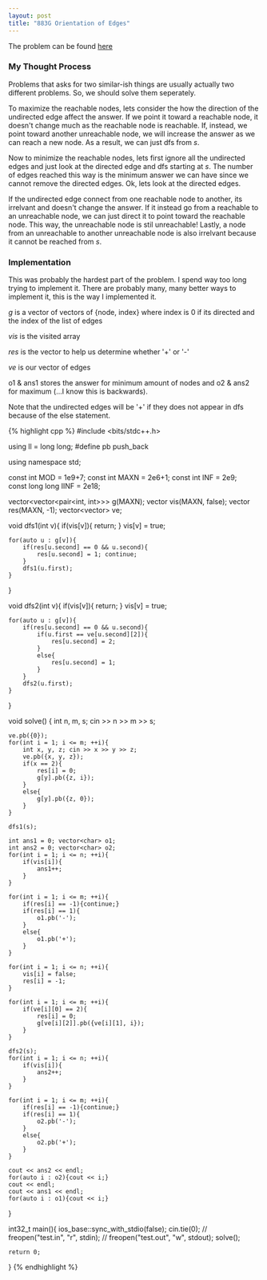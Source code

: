 ```yaml
---
layout: post
title: "883G Orientation of Edges"
---
```

The problem can be found [here](https://codeforces.com/contest/883/problem/G)

### My Thought Process 
Problems that asks for two similar-ish things are usually actually two different problems. So, we should solve them seperately. 

To maximize the reachable nodes, lets consider the how the direction of the undirected edge affect the answer. If we point it toward a reachable node, it doesn't change much as the reachable node is reachable. If, instead, we point toward another unreachable node, we will increase the answer as we can reach a new node. As a result, we can just dfs from $s$.

Now to minimize the reachable nodes, lets first ignore all the undirected edges and just look at the directed edge and dfs starting at $s$. The number of edges reached this way is the minimum answer we can have since we cannot remove the directed edges. Ok, lets look at the directed edges.

If the undirected edge connect from one reachable node to another, its irrelvant and doesn't change the answer. If it instead go from a reachable to an unreachable node, we can just direct it to point toward the reachable node. This way, the unreachable node is stil unreachable! Lastly, a node from an unreachable to another unreachable node is also irrelvant because it cannot be reached from $s$.

### Implementation  
This was probably the hardest part of the problem. I spend way too long trying to implement it. There are probably many, many better ways to implement it, this is the way I implemented it.

$g$ is a vector of vectors of {node, index} where index is 0 if its directed and the index of the list of edges

$vis$ is the visited array

$res$ is the vector to help us determine whether '+' or '-' 

$ve$ is our vector of edges

o1 & ans1 stores the answer for minimum amount of nodes and o2 & ans2 for maximum (...I know this is backwards).

Note that the undirected edges will be '+' if they does not appear in dfs because of the else statement. 

{% highlight cpp %}
#include <bits/stdc++.h>

using ll = long long;
#define pb push_back

using namespace std;

const int MOD = 1e9+7;
const int MAXN = 2e6+1;
const int INF = 2e9;    
const long long IINF = 2e18;

vector<vector<pair<int, int>>> g(MAXN);
vector<bool> vis(MAXN, false);
vector<int> res(MAXN, -1);
vector<vector<int>> ve;

void dfs1(int v){
    if(vis[v]){
        return;
    }
    vis[v] = true;

    for(auto u : g[v]){
        if(res[u.second] == 0 && u.second){
            res[u.second] = 1; continue;
        }
        dfs1(u.first);
    }
}

void dfs2(int v){
    if(vis[v]){
        return;
    }
    vis[v] = true;

    for(auto u : g[v]){
        if(res[u.second] == 0 && u.second){
            if(u.first == ve[u.second][2]){
                res[u.second] = 2;
            }
            else{
                res[u.second] = 1;
            }
        }
        dfs2(u.first);
    }
}

void solve() { 
    int n, m, s;
    cin >> n >> m >> s;

    ve.pb({0});
    for(int i = 1; i <= m; ++i){
        int x, y, z; cin >> x >> y >> z;
        ve.pb({x, y, z});
        if(x == 2){
            res[i] = 0;
            g[y].pb({z, i});
        }
        else{
            g[y].pb({z, 0});
        }
    }

    dfs1(s);

    int ans1 = 0; vector<char> o1;
    int ans2 = 0; vector<char> o2;
    for(int i = 1; i <= n; ++i){
        if(vis[i]){
            ans1++;
        }
    }

    for(int i = 1; i <= m; ++i){
        if(res[i] == -1){continue;}
        if(res[i] == 1){
            o1.pb('-');
        }
        else{
            o1.pb('+');
        }
    }

    for(int i = 1; i <= n; ++i){
        vis[i] = false;
        res[i] = -1;
    }

    for(int i = 1; i <= m; ++i){
        if(ve[i][0] == 2){
            res[i] = 0;
            g[ve[i][2]].pb({ve[i][1], i});
        }
    }

    dfs2(s);
    for(int i = 1; i <= n; ++i){
        if(vis[i]){
            ans2++;
        }
    }

    for(int i = 1; i <= m; ++i){
        if(res[i] == -1){continue;}
        if(res[i] == 1){
            o2.pb('-');
        }
        else{
            o2.pb('+');
        }
    }

    cout << ans2 << endl;
    for(auto i : o2){cout << i;}
    cout << endl;
    cout << ans1 << endl;
    for(auto i : o1){cout << i;}
}

int32_t main(){
    ios_base::sync_with_stdio(false);
    cin.tie(0);
    // freopen("test.in", "r", stdin);
    // freopen("test.out", "w", stdout);
    solve();

    return 0;
}
{% endhighlight %}


<!-- See [here]() for the solution and another implementation.  -->

